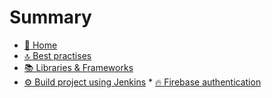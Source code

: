 # Summary

* [🏡 Home](README.md)
* [🔝 Best practises](pages/BestPractices.md)
* [📚 Libraries & Frameworks](pages/LibrariesFrameworks.md)
* [⚙️ Build project using Jenkins](pages/NewJenkinsJob.md)
* [🔥 Firebase authentication](pages/FirebaseAuth.md)
